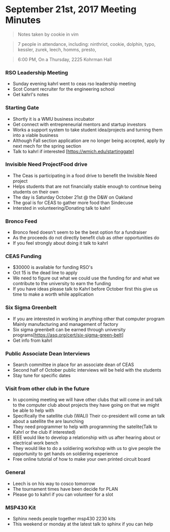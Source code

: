 # September 21st, 2017 Meeting Minutes
> Notes taken by cookie in vim

> 7 people in attendance, including: ninthriot, cookie, dolphin, typo, kessler, zurek, leech, homms, presto,

> 6:00 PM, On a Thursday, 2225 Kohrman Hall

### RSO Leadership Meeting
- Sunday evening kahrl went to ceas rso leadership meeting
- Scot Conant recruiter for the engineering school
- Get kahrl's notes

### Starting Gate
- Shortly it is a WMU business incubator
- Get connect with entrepreneurial mentors and startup investors
- Works a support system to take student idea/projects and turning them into a viable business
- Although Fall section application are no longer being accepted, apply by next mech for the spring section
- Talk to kahrl if interested [https://wmich.edu/startinggate]

### Invisible Need ProjectFood drive
- The Ceas is participating in a food drive to benefit the Invisible Need project
- Helps students that are not financially stable enough to continue being students on their own 
- The day is Saturday October 21st @ the D&W on Oakland
- The goal is for CEAS to gather more food than Sindecuse 
- Intersted in volunteering/Donating talk to kahrl

### Bronco Feed 
- Bronco feed doesn't seem to be the best option for a fundraiser
- As the proceeds do not directly benefit club as other opportunities do
- If you feel strongly about doing it talk to kahrl

### CEAS Funding 
- $30000 is available for funding RSO's
- Oct 15 is the dead line to apply
- We need to figure out what we could use the funding for and what we contribute to the university to earn the funding
- If you have ideas please talk to Kahrl before October first this give us time to make a worth while application

### Six Sigma Greenbelt
- If you are interested in working in anything other that computer program Mainly manufacturing and management of factory
- Six sigma greenbelt can be earned through university programs[https://asq.org/cert/six-sigma-green-belt]
- Get info from kahrl

### Public Associate Dean Interviews
- Search committee in place for an associate dean of CEAS
- Second half of October public interviews will be held with the students
- Stay tune for specific dates

### Visit from other club in the future
- In upcoming meeting we will have other clubs that will come in and talk to the computer club about projects they have going on that we might be able to help with
- Specifically the satellite club (WALI) Their co-president will come an talk about a satellite the are launching
- They need programmer to help with programming the satelite(Talk to Kahrl or the club if interested)
-  IEEE would like to develop a relationship with us after hearing about or electrical work bench
- They would like to do a soldiering workshop with us to give people the opportunity to get hands on soldiering experience
- Free online tutorial of how to make your own printed circuit board

### General
- Leech is on his way to cosco tomorrow
- The tournament times have been decide for PLAN
- Please go to kahrl if you can volunteer for a slot


### MSP430 Kit
- Sphinx needs people together msp430 2230 kits
- This weekend or monday at the latest talk to sphinx if you can help


